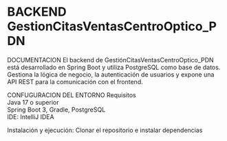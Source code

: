 # BACKEND GestionCitasVentasCentroOptico_PDN

DOCUMENTACION
El backend de GestiónCitasVentasCentroOptico_PDN está desarrollado en Spring Boot y utiliza PostgreSQL como base de datos. Gestiona la lógica de negocio, la autenticación de usuarios y expone una API REST para la comunicación con el frontend.  


CONFUGURACION DEL ENTORNO
Requisitos  
Java 17 o superior  
Spring Boot 3, Gradle, PostgreSQL  
IDE: IntelliJ IDEA   

Instalación y ejecución: Clonar el repositorio e instalar dependencias
